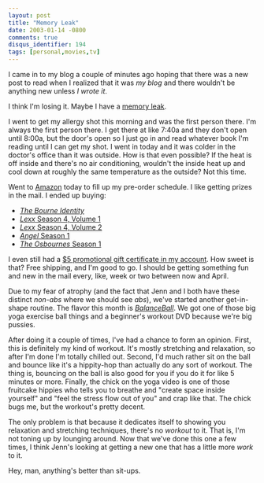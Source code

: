 ```yaml
---
layout: post
title: "Memory Leak"
date: 2003-01-14 -0800
comments: true
disqus_identifier: 194
tags: [personal,movies,tv]
---
```

I came in to my blog a couple of minutes ago hoping that there was a new
post to read when I realized that it was *my blog* and there wouldn't be
anything new unless *I wrote it*.

 I think I'm losing it. Maybe I have a [memory
leak](/archive/2002/06/18/medal-of-kylie.aspx).

 I went to get my allergy shot this morning and was the first person
there. I'm always the first person there. I get there at like 7:40a and
they don't open until 8:00a, but the door's open so I just go in and
read whatever book I'm reading until I can get my shot. I went in today
and it was colder in the doctor's office than it was outside. How is
that even possible? If the heat is off inside and there's no air
conditioning, wouldn't the inside heat up and cool down at roughly the
same temperature as the outside? Not this time.

 Went to
[Amazon](http://www.amazon.com/exec/obidos/redirect-home/mhsvortex)
today to fill up my pre-order schedule. I like getting prizes in the
mail. I ended up buying:

-   [*The Bourne
    Identity*](http://www.amazon.com/exec/obidos/ASIN/B00003CXXM/mhsvortex)
-   [*Lexx* Season 4, Volume
    1](http://www.amazon.com/exec/obidos/ASIN/B00007L4O6/mhsvortex)
-   [*Lexx* Season 4, Volume
    2](http://www.amazon.com/exec/obidos/ASIN/B000083C4A/mhsvortex)
-   [*Angel* Season
    1](http://www.amazon.com/exec/obidos/ASIN/B00005JLEW/mhsvortex)
-   [*The Osbournes* Season
    1](http://www.amazon.com/exec/obidos/ASIN/B00005JLBW/mhsvortex)

I even still had a [$5 promotional gift certificate in my
account](/archive/2002/12/02/turkeys-bring-amazon-developments.aspx).
How sweet is that? Free shipping, and I'm good to go. I should be
getting something fun and new in the mail every, like, week or two
between now and April.

 Due to my fear of atrophy (and the fact that Jenn and I both have these
distinct *non-abs* where we should see *abs*), we've started another
get-in-shape routine. The flavor this month is
[*BalanceBall*](http://www.amazon.com/exec/obidos/ASIN/B00006IX6L/mhsvortex).
We got one of those big yoga exercise ball things and a beginner's
workout DVD because we're big pussies.

 After doing it a couple of times, I've had a chance to form an opinion.
First, this is definitely my kind of workout. It's mostly stretching and
relaxation, so after I'm done I'm totally chilled out. Second, I'd much
rather sit on the ball and bounce like it's a hippity-hop than actually
do any sort of workout. The thing is, bouncing on the ball is also good
for you if you do it for like 5 minutes or more. Finally, the chick on
the yoga video is one of those fruitcake hippies who tells you to
breathe and "create space inside yourself" and "feel the stress flow out
of you" and crap like that. The chick bugs me, but the workout's pretty
decent.

 The only problem is that because it dedicates itself to showing you
relaxation and stretching techniques, there's no *workout* to it. That
is, I'm not toning up by lounging around. Now that we've done this one a
few times, I think Jenn's looking at getting a new one that has a little
more *work* to it.

 Hey, man, anything's better than sit-ups.
